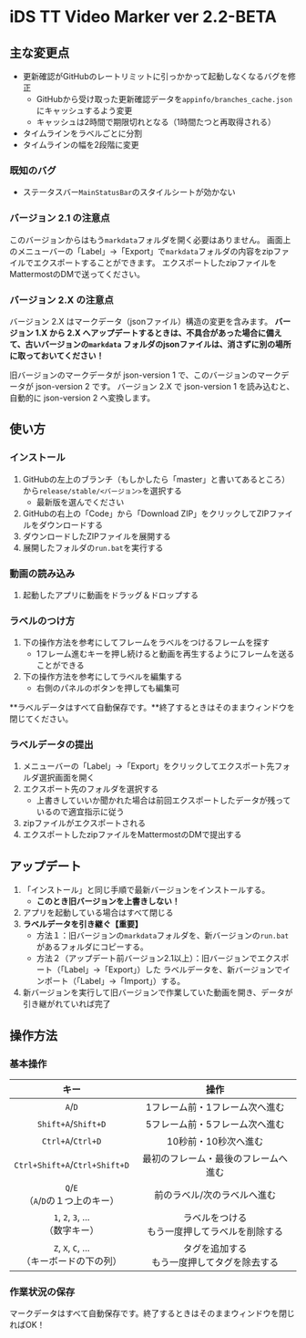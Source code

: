 # iDS TT Video Marker ver 2.2-BETA

## 主な変更点

- 更新確認がGitHubのレートリミットに引っかかって起動しなくなるバグを修正
    - GitHubから受け取った更新確認データを`appinfo/branches_cache.json`にキャッシュするよう変更
    - キャッシュは2時間で期限切れとなる（1時間たつと再取得される）
- タイムラインをラベルごとに分割
- タイムラインの幅を2段階に変更

### 既知のバグ

- ステータスバー`MainStatusBar`のスタイルシートが効かない

### バージョン 2.1 の注意点

このバージョンからはもう`markdata`フォルダを開く必要はありません。
画面上のメニューバーの「Label」→「Export」で`markdata`フォルダの内容をzipファイルでエクスポートすることができます。
エクスポートしたzipファイルをMattermostのDMで送ってください。

### バージョン 2.X の注意点

バージョン 2.X はマークデータ（jsonファイル）構造の変更を含みます。
**バージョン 1.X から 2.X へアップデートするときは、不具合があった場合に備えて、古いバージョンの`markdata`
フォルダのjsonファイルは、消さずに別の場所に取っておいてください！**

旧バージョンのマークデータが json-version 1 で、このバージョンのマークデータが json-version 2 です。
バージョン 2.X で json-version 1 を読み込むと、自動的に json-version 2 へ変換します。

## 使い方

### インストール

1. GitHubの左上のブランチ（もしかしたら「master」と書いてあるところ）から`release/stable/<バージョン>`を選択する
    - 最新版を選んでください
2. GitHubの右上の「Code」から「Download ZIP」をクリックしてZIPファイルをダウンロードする
3. ダウンロードしたZIPファイルを展開する
4. 展開したフォルダの`run.bat`を実行する

### 動画の読み込み

1. 起動したアプリに動画をドラッグ＆ドロップする

### ラベルのつけ方

1. 下の操作方法を参考にしてフレームをラベルをつけるフレームを探す
    - 1フレーム進むキーを押し続けると動画を再生するようにフレームを送ることができる
2. 下の操作方法を参考にしてラベルを編集する
    - 右側のパネルのボタンを押しても編集可

**ラベルデータはすべて自動保存です。**終了するときはそのままウィンドウを閉じてください。

### ラベルデータの提出

1. メニューバーの「Label」→「Export」をクリックしてエクスポート先フォルダ選択画面を開く
2. エクスポート先のフォルダを選択する
    - 上書きしていいか聞かれた場合は前回エクスポートしたデータが残っているので適宜指示に従う
3. zipファイルがエクスポートされる
4. エクスポートしたzipファイルをMattermostのDMで提出する

## アップデート

1. 「インストール」と同じ手順で最新バージョンをインストールする。
    - **このとき旧バージョンを上書きしない！**
2. アプリを起動している場合はすべて閉じる
3. **ラベルデータを引き継ぐ【重要】**
    - 方法１：旧バージョンの`markdata`フォルダを、新バージョンの`run.bat`があるフォルダにコピーする。
    - 方法２（アップデート前バージョン2.1以上）：旧バージョンでエクスポート（「Label」→「Export」）した
      ラベルデータを、新バージョンでインポート（「Label」→「Import」）する。
4. 新バージョンを実行して旧バージョンで作業していた動画を開き、データが引き継がれていれば完了

## 操作方法

### 基本操作

|                 キー                 |             操作             |
|:----------------------------------:|:--------------------------:|
|              `A`/`D`               |      1フレーム前・1フレーム次へ進む      |
|        `Shift+A`/`Shift+D`         |      5フレーム前・5フレーム次へ進む      |
|         `Ctrl+A`/`Ctrl+D`          |        10秒前・10秒次へ進む        |
|   `Ctrl+Shift+A`/`Ctrl+Shift+D`    |     最初のフレーム・最後のフレームへ進む     |
|    `Q`/`E` <br>（`A`/`D`の１つ上のキー）    |       前のラベル/次のラベルへ進む       |
|   `1`, `2`, `3`, ... <br>（数字キー）    | ラベルをつける<br>もう一度押してラベルを削除する |
| `Z`, `X`, `C`, ... <br>（キーボードの下の列） | タグを追加する<br>もう一度押してタグを除去する  |

### 作業状況の保存

マークデータはすべて自動保存です。終了するときはそのままウィンドウを閉じればOK！
